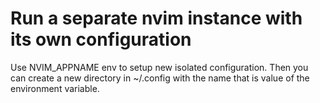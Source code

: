 # Run a separate nvim instance with its own configuration

Use NVIM_APPNAME env to setup new isolated configuration.
Then you can create a new directory in ~/.config with the name that is value of the environment variable.
